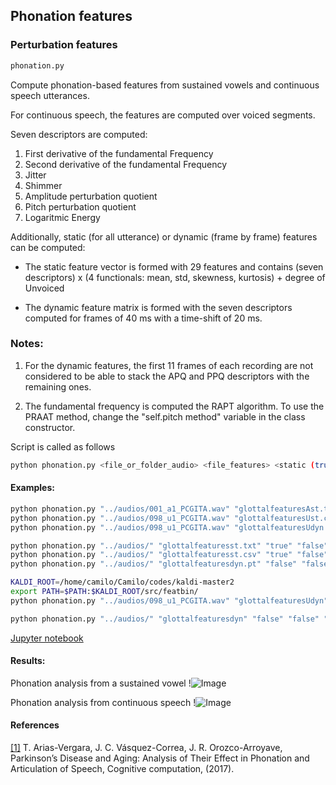 ## Phonation features


### Perturbation features

```sh
phonation.py
```
Compute phonation-based features from sustained vowels and continuous speech utterances.

For continuous speech, the features are computed over voiced segments.

Seven descriptors are computed:

1. First derivative of the fundamental Frequency
2. Second derivative of the fundamental Frequency
3. Jitter
4. Shimmer
5. Amplitude perturbation quotient
6. Pitch perturbation quotient
7. Logaritmic Energy

Additionally, static (for all utterance) or dynamic (frame by frame) features can be computed:

- The static feature vector is formed with 29 features and contains (seven descriptors) x (4 functionals: mean, std, skewness, kurtosis) + degree of Unvoiced

- The dynamic feature matrix is formed with the seven descriptors computed for frames of 40 ms with a time-shift of 20 ms.

### Notes:

1. For the dynamic features, the first 11 frames of each recording are not considered to be able to stack the APQ and PPQ descriptors with the remaining ones.

2. The fundamental frequency is computed the RAPT algorithm. To use the PRAAT method,  change the "self.pitch method" variable in the class constructor.


Script is called as follows

```sh
python phonation.py <file_or_folder_audio> <file_features> <static (true or false)> <plots (true or false)> <format (csv, txt, npy, kaldi, torch)>
```

#### Examples:
```sh
python phonation.py "../audios/001_a1_PCGITA.wav" "glottalfeaturesAst.txt" "true" "true" "txt"
python phonation.py "../audios/098_u1_PCGITA.wav" "glottalfeaturesUst.csv" "true" "true" "csv"
python phonation.py "../audios/098_u1_PCGITA.wav" "glottalfeaturesUdyn.pt" "false" "true" "torch"

python phonation.py "../audios/" "glottalfeaturesst.txt" "true" "false" "txt"
python phonation.py "../audios/" "glottalfeaturesst.csv" "true" "false" "csv"
python phonation.py "../audios/" "glottalfeaturesdyn.pt" "false" "false" "torch"

KALDI_ROOT=/home/camilo/Camilo/codes/kaldi-master2
export PATH=$PATH:$KALDI_ROOT/src/featbin/
python phonation.py "../audios/098_u1_PCGITA.wav" "glottalfeaturesUdyn" "false" "false" "kaldi"

python phonation.py "../audios/" "glottalfeaturesdyn" "false" "false" "kaldi"
```

[Jupyter notebook](https://github.com/jcvasquezc/DisVoice/blob/master/notebooks_examples/phonation_features.ipynb)

#### Results:

Phonation analysis from a sustained vowel
!![Image](https://github.com/jcvasquezc/DisVoice/blob/master/images/phonation_vowel.png?raw=true)

Phonation analysis from continuous speech
!![Image](https://github.com/jcvasquezc/DisVoice/blob/master/images/phonation_continuous.png?raw=true)


#### References

[[1]](https://link.springer.com/article/10.1007%2Fs12559-017-9497-x) T. Arias-Vergara, J. C. Vásquez-Correa, J. R. Orozco-Arroyave, Parkinson’s Disease and Aging: Analysis of Their Effect in Phonation and Articulation of Speech, Cognitive computation, (2017).
